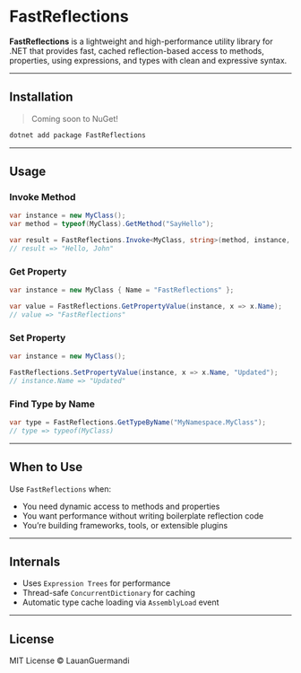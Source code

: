 # FastReflections

**FastReflections** is a lightweight and high-performance utility library for .NET that provides fast, cached reflection-based access to methods, properties, using expressions, and types with clean and expressive syntax.

---

## Installation

> Coming soon to NuGet!

```bash
dotnet add package FastReflections
```

---

## Usage

### Invoke Method

```csharp
var instance = new MyClass();
var method = typeof(MyClass).GetMethod("SayHello");

var result = FastReflections.Invoke<MyClass, string>(method, instance, "John");
// result => "Hello, John"
```

### Get Property

```csharp
var instance = new MyClass { Name = "FastReflections" };

var value = FastReflections.GetPropertyValue(instance, x => x.Name);
// value => "FastReflections"
```

### Set Property

```csharp
var instance = new MyClass();

FastReflections.SetPropertyValue(instance, x => x.Name, "Updated");
// instance.Name => "Updated"
```

### Find Type by Name

```csharp
var type = FastReflections.GetTypeByName("MyNamespace.MyClass");
// type => typeof(MyClass)
```

---

## When to Use

Use `FastReflections` when:

- You need dynamic access to methods and properties
- You want performance without writing boilerplate reflection code
- You’re building frameworks, tools, or extensible plugins

---

## Internals

- Uses `Expression Trees` for performance
- Thread-safe `ConcurrentDictionary` for caching
- Automatic type cache loading via `AssemblyLoad` event

---

##  License

MIT License © LauanGuermandi